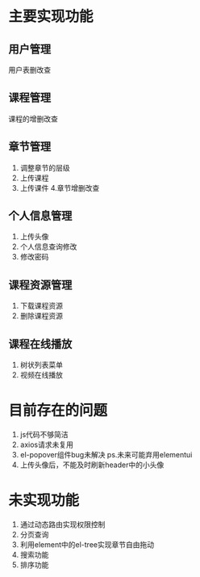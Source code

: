 # 主要实现功能
## 用户管理
用户表删改查
## 课程管理
课程的增删改查
## 章节管理
1. 调整章节的层级
2. 上传课程
3. 上传课件
4.章节增删改查
## 个人信息管理
1. 上传头像
2. 个人信息查询修改
3. 修改密码
## 课程资源管理
1. 下载课程资源
2. 删除课程资源
## 课程在线播放
1. 树状列表菜单
2. 视频在线播放
# 目前存在的问题
1. js代码不够简洁
2. axios请求未复用
3. el-popover组件bug未解决 ps.未来可能弃用elementui
4. 上传头像后，不能及时刷新header中的小头像
# 未实现功能
1. 通过动态路由实现权限控制
2. 分页查询
3. 利用element中的el-tree实现章节自由拖动
4. 搜索功能
5. 排序功能
